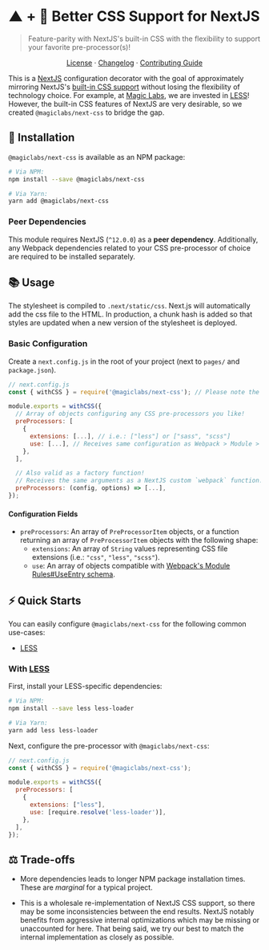 # ▲ + 💅 Better CSS Support for NextJS

> Feature-parity with NextJS's built-in CSS with the flexibility to support your favorite pre-processor(s)!

<p align="center">
  <a href="./LICENSE">License</a> ·
  <a href="./CHANGELOG.md">Changelog</a> ·
  <a href="./CONTRIBUTING.md">Contributing Guide</a>
</p>

This is a [NextJS](https://nextjs.org) configuration decorator with the goal of approximately mirroring NextJS's [built-in CSS support](https://nextjs.org/docs/basic-features/built-in-css-support) without losing the flexibility of technology choice. For example, at [Magic Labs](https://magic.link), we are invested in [LESS](http://lesscss.org)! However, the built-in CSS features of NextJS are very desirable, so we created `@magiclabs/next-css` to bridge the gap.

## 🔗 Installation

`@magiclabs/next-css` is available as an NPM package:

```bash
# Via NPM:
npm install --save @magiclabs/next-css

# Via Yarn:
yarn add @magiclabs/next-css
```

### Peer Dependencies

This module requires NextJS (`^12.0.0`) as a **peer dependency**. Additionally, any Webpack dependencies related to your CSS pre-processor of choice are required to be installed separately.

## 📚 Usage

The stylesheet is compiled to `.next/static/css`. Next.js will automatically add the css file to the HTML. In production, a chunk hash is added so that styles are updated when a new version of the stylesheet is deployed.

### Basic Configuration

Create a `next.config.js` in the root of your project (next to `pages/` and `package.json`).

```js
// next.config.js
const { withCSS } = require('@magiclabs/next-css'); // Please note the named export!

module.exports = withCSS({
  // Array of objects configuring any CSS pre-processors you like!
  preProcessors: [
    {
      extensions: [...], // i.e.: ["less"] or ["sass", "scss"]
      use: [...], // Receives same configuration as Webpack > Module > Rule > Use
    },
  ],

  // Also valid as a factory function!
  // Receives the same arguments as a NextJS custom `webpack` function.
  preProcessors: (config, options) => [...],
});
```

#### Configuration Fields

- `preProcessors`: An array of `PreProcessorItem` objects, or a function returning an array of `PreProcessorItem` objects with the following shape:
    - `extensions`: An array of `String` values representing CSS file extensions (i.e.: `"css"`, `"less"`, `"scss"`).
    - `use`: An array of objects compatible with [Webpack's Module Rules#UseEntry schema](https://webpack.js.org/configuration/module/#useentry).

## ⚡️ Quick Starts

You can easily configure `@magiclabs/next-css` for the following common use-cases:

- [LESS](#with-less)

### With [LESS](http://lesscss.org)

First, install your LESS-specific dependencies:

```bash
# Via NPM:
npm install --save less less-loader

# Via Yarn:
yarn add less less-loader
```

Next, configure the pre-processor with `@magiclabs/next-css`:

```js
// next.config.js
const { withCSS } = require('@magiclabs/next-css');

module.exports = withCSS({
  preProcessors: [
    {
      extensions: ["less"],
      use: [require.resolve('less-loader')],
    },
  ],
});
```

## ⚖️ Trade-offs

- More dependencies leads to longer NPM package installation times. These are _marginal_ for a typical project.

- This is a wholesale re-implementation of NextJS CSS support, so there may be some inconsistencies between the end results. NextJS notably benefits from aggressive internal optimizations which may be missing or unaccounted for here. That being said, we try our best to match the internal implementation as closely as possible.
